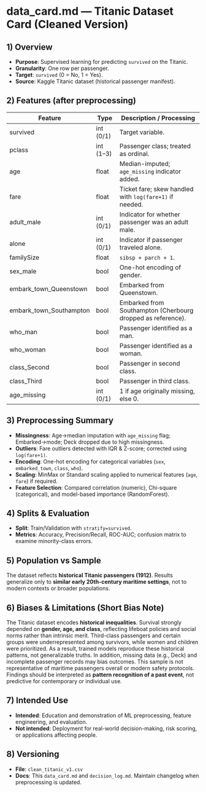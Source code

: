 # data_card.md — Titanic Dataset Card (Cleaned Version)

## 1) Overview
- **Purpose**: Supervised learning for predicting `survived` on the Titanic.
- **Granularity**: One row per passenger.
- **Target**: `survived` (0 = No, 1 = Yes).
- **Source**: Kaggle Titanic dataset (historical passenger manifest).

## 2) Features (after preprocessing)
| Feature                   | Type       | Description / Processing |
|----------------------------|------------|---------------------------|
| survived                  | int (0/1)  | Target variable. |
| pclass                    | int (1–3)  | Passenger class; treated as ordinal. |
| age                       | float      | Median-imputed; `age_missing` indicator added. |
| fare                      | float      | Ticket fare; skew handled with `log(fare+1)` if needed. |
| adult_male                | int (0/1)  | Indicator for whether passenger was an adult male. |
| alone                     | int (0/1)  | Indicator if passenger traveled alone. |
| familySize                | float      | `sibsp + parch + 1`. |
| sex_male                  | bool       | One-hot encoding of gender. |
| embark_town_Queenstown    | bool       | Embarked from Queenstown. |
| embark_town_Southampton   | bool       | Embarked from Southampton (Cherbourg dropped as reference). |
| who_man                   | bool       | Passenger identified as a man. |
| who_woman                 | bool       | Passenger identified as a woman. |
| class_Second              | bool       | Passenger in second class. |
| class_Third               | bool       | Passenger in third class. |
| age_missing               | int (0/1)  | 1 if age originally missing, else 0. |

## 3) Preprocessing Summary
- **Missingness**: Age→median imputation with `age_missing` flag; Embarked→mode; Deck dropped due to high missingness. 
- **Outliers**: Fare outliers detected with IQR & Z-score; corrected using `log(fare+1)`.
- **Encoding**: One-hot encoding for categorical variables (`sex`, `embarked_town`, `class`, `who`).
- **Scaling**: MinMax or Standard scaling applied to numerical features (`age`, `fare`) if required.
- **Feature Selection**: Compared correlation (numeric), Chi-square (categorical), and model-based importance (RandomForest).

## 4) Splits & Evaluation
- **Split**: Train/Validation with `stratify=survived`.
- **Metrics**: Accuracy, Precision/Recall, ROC-AUC; confusion matrix to examine minority-class errors.

## 5) Population vs Sample
The dataset reflects **historical Titanic passengers (1912)**. Results generalize only to **similar early 20th-century maritime settings**, not to modern contexts or broader populations.

## 6) Biases & Limitations (Short Bias Note)
The Titanic dataset encodes **historical inequalities**. Survival strongly depended on **gender, age, and class**, reflecting lifeboat policies and social norms rather than intrinsic merit. Third-class passengers and certain groups were underrepresented among survivors, while women and children were prioritized. As a result, trained models reproduce these historical patterns, not generalizable truths. In addition, missing data (e.g., Deck) and incomplete passenger records may bias outcomes. This sample is not representative of maritime passengers overall or modern safety protocols. Findings should be interpreted as **pattern recognition of a past event**, not predictive for contemporary or individual use.

## 7) Intended Use
- **Intended**: Education and demonstration of ML preprocessing, feature engineering, and evaluation.  
- **Not intended**: Deployment for real-world decision-making, risk scoring, or applications affecting people.

## 8) Versioning
- **File**: `clean_titanic_v1.csv`
- **Docs**: This `data_card.md` and `decision_log.md`. Maintain changelog when preprocessing is updated.
